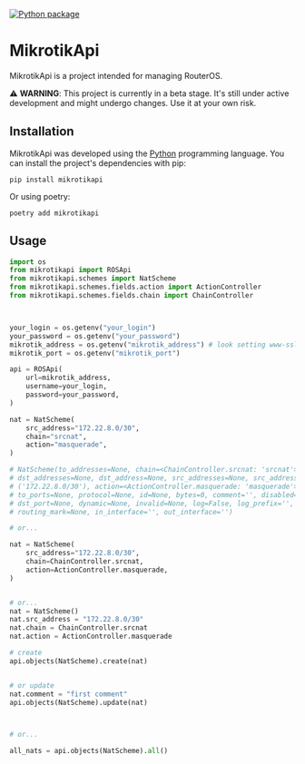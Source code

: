 [![Python package](https://github.com/goltsevnet/MikrotikApi/actions/workflows/python-package.yml/badge.svg?branch=main)](https://github.com/goltsevnet/MikrotikApi/actions/workflows/python-package.yml)


# MikrotikApi

MikrotikApi is a project intended for managing RouterOS.

:warning: **WARNING**: This project is currently in a beta stage. It's still under active development and might undergo changes. Use it at your own risk.

## Installation

MikrotikApi was developed using the [Python](https://www.python.org/downloads/) programming language. You can install the project's dependencies with pip:

```shell
pip install mikrotikapi
```

Or using poetry:

```shell
poetry add mikrotikapi
```

## Usage

```python
import os
from mikrotikapi import ROSApi
from mikrotikapi.schemes import NatScheme
from mikrotikapi.schemes.fields.action import ActionController
from mikrotikapi.schemes.fields.chain import ChainController



your_login = os.getenv("your_login")
your_password = os.getenv("your_password")
mikrotik_address = os.getenv("mikrotik_address") # look setting www-ssl port
mikrotik_port = os.getenv("mikrotik_port")

api = ROSApi(
    url=mikrotik_address,
    username=your_login,
    password=your_password,
)

nat = NatScheme(
    src_address="172.22.8.0/30",
    chain="srcnat",
    action="masquerade",
)

# NatScheme(to_addresses=None, chain=<ChainController.srcnat: 'srcnat'>,
# dst_addresses=None, dst_address=None, src_addresses=None, src_address=IPv4Network
# ('172.22.8.0/30'), action=<ActionController.masquerade: 'masquerade'>, 
# to_ports=None, protocol=None, id=None, bytes=0, comment='', disabled=False, 
# dst_port=None, dynamic=None, invalid=None, log=False, log_prefix='', packets=None,
# routing_mark=None, in_interface='', out_interface='')

# or...

nat = NatScheme(
    src_address="172.22.8.0/30",
    chain=ChainController.srcnat,
    action=ActionController.masquerade,
)


# or...
nat = NatScheme()
nat.src_address = "172.22.8.0/30"
nat.chain = ChainController.srcnat
nat.action = ActionController.masquerade

# create
api.objects(NatScheme).create(nat)


# or update
nat.comment = "first comment"
api.objects(NatScheme).update(nat)



# or...

all_nats = api.objects(NatScheme).all()


```

